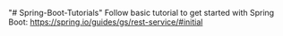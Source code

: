 "# Spring-Boot-Tutorials" 
Follow basic tutorial to get started with Spring Boot:
https://spring.io/guides/gs/rest-service/#initial
